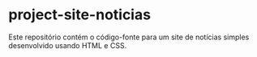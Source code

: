 # project-site-noticias
Este repositório contém o código-fonte para um site de notícias simples desenvolvido usando HTML e CSS.

